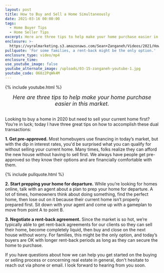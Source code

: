 ```yaml
---
layout: post
title: How to Buy and Sell a Home Simultaneously
date: 2021-03-16 00:00:00
tags:
  - Home Buyer Tips
  - Home Seller Tips
excerpt: Here are three tips to help make your home purchase easier in this market.
enclosure: >-
  https://vyralmarketing.s3.amazonaws.com/Sean+Zanganeh/Videos/2021/How+to+Buy+and+Sell+a+Home+Simultaneously.mp4
pullquote: 'For some families, a rent-back might be the only option.'
enclosure_type: video/mp4
enclosure_time:
use_youtube_image: false
youtube_alternate_image: /uploads/03-15-zanganeh-youtube-1.jpg
youtube_code: O60z2PqWk4M
---
```

{% include youtube.html %}

<center style="font-size: 18px;"><em>Here are three tips to help make your home purchase easier in this market.</em></center>

<br>Looking to buy a home in 2020 but need to sell your current home first? You’re in luck; today I have three great tips on how to accomplish these dual transactions:

**1\. Get pre-approved.** Most homebuyers use financing in today’s market, but with the dip in interest rates, you'd be surprised what you can qualify for without selling your current home. Many times, folks realize they can afford the new house without having to sell first. We always have people get pre-approved so they know their options and are financially comfortable with them.

{% include pullquote.html %}

**2\. Start prepping your home for departure.** While you’re looking for homes online, talk with an agent about a plan to prep your home for departure. A lot of times, homeowners think about doing something, find the perfect home, then lose out on it because their current home isn’t properly prepared first. Sit down with your agent and come up with a gameplan to move from point A to point B.

**3\. Negotiate a rent-back agreement.** Since the market is so hot, we’re typically able to get rent-back agreements for our clients so they can sell their home, become completely liquid, then buy and close on the next house without worry. For families, this might be the only option, and today’s buyers are OK with longer rent-back periods as long as they can secure the home to purchase.

If you have questions about how we can help you get started on the buying or selling process or concerning real estate in general, don't hesitate to reach out via phone or email. I look forward to hearing from you soon.
